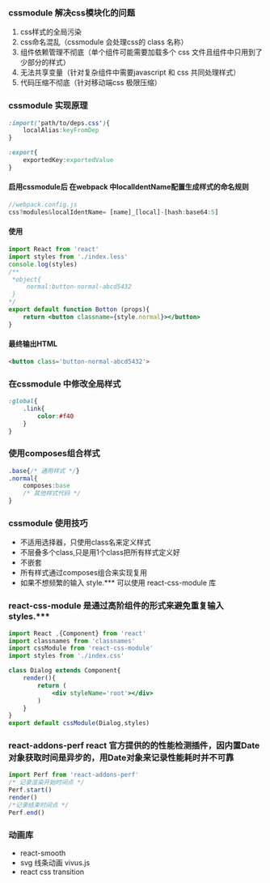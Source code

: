 ### cssmodule 解决css模块化的问题
1. css样式的全局污染
2. css命名混乱（cssmodule 会处理css的 class 名称）
3. 组件依赖管理不彻底（单个组件可能需要加载多个 css 文件且组件中只用到了少部分的样式）
4. 无法共享变量（针对复杂组件中需要javascript 和 css 共同处理样式） 
5. 代码压缩不彻底（针对移动端css 极限压缩）
### cssmodule 实现原理
```css
:import('path/to/deps.css'){
    localAlias:keyFromDep
}

:export{
    exportedKey:exportedValue
}
```
#### 启用cssmodule后 在webpack 中localIdentName配置生成样式的命名规则
```js
//webpack.config.js
css?modules&localIdentName= [name]_[local]-[hash:base64:5]
```
#### 使用
```jsx
import React from 'react'
import styles from './index.less'
console.log(styles)
/**
 *object{
     normal:button-normal-abcd5432
 } 
*/
export default function Botton (props){
    return <button classname={style.normal}></button>
}
```
#### 最终输出HTML
```HTML
<button class='button-normal-abcd5432'>
```
### 在cssmodule 中修改全局样式 
```css
:global{
    .link{
        color:#f40
    }
}
```
### 使用composes组合样式
```css
.base{/* 通用样式 */}
.normal{
    composes:base
    /* 其他样式代码 */
}
```
### cssmodule 使用技巧
- 不适用选择器，只使用class名来定义样式
- 不层叠多个class,只是用1个class把所有样式定义好
- 不嵌套
- 所有样式通过composes组合来实现复用
- 如果不想频繁的输入 style.*** 可以使用 react-css-module 库
### react-css-module 是通过高阶组件的形式来避免重复输入styles.***
```jsx
import React ,{Component} from 'react'
import classnames from 'classnames'
import cssModule from 'react-css-module'
import styles from './index.css'

class Dialog extends Component{
    render(){
        return (
            <div styleName='root'></div>
        )
    }
}
export default cssModule(Dialog,styles)
```
### react-addons-perf react 官方提供的的性能检测插件，因内置Date对象获取时间是异步的，用Date对象来记录性能耗时并不可靠
```js
import Perf from 'react-addons-perf'
/* 记录渲染开始时间点 */
Perf.start()
render()
/*记录结束时间点 */
Perf.end()
```
### 动画库
- react-smooth
- svg 线条动画 vivus.js
- react css transition